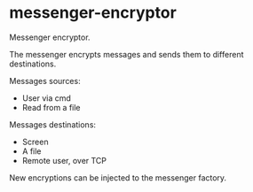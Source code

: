 # messenger-encryptor
Messenger encryptor.

The messenger encrypts messages and sends them to different destinations.

Messages sources:
  - User via cmd
  - Read from a file

Messages destinations:
  - Screen
  - A file
  - Remote user, over TCP

New encryptions can be injected to the messenger factory.

